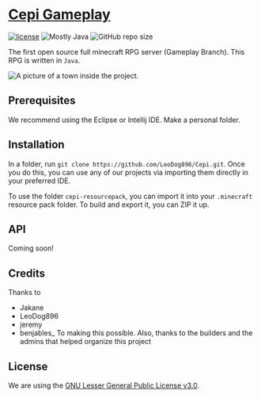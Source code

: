 # [Cepi Gameplay](https://github.com/Project-Cepi/Gameplay/)

[![license](https://img.shields.io/github/license/Project-Cepi/Gameplay.svg?style=flat-square)](https://github.com/Project-Cepi/Gameplay/blob/master/LICENSE)
![Mostly Java](https://img.shields.io/github/languages/top/Project-Cepi/Gameplay.svg?style=flat-square&colorB=green)
![GitHub repo size](https://img.shields.io/github/repo-size/Project-Cepi/Gameplay)


The first open source full minecraft RPG server (Gameplay Branch). This RPG is written in `Java`.


![A picture of a town inside the project.](https://cdn.glitch.com/8221397f-6c86-4df7-8594-6863280dc149/2019-09-23_20.59.40.png?v=1569286792096)


## Prerequisites

We recommend using the Eclipse or Intellij IDE. Make a personal folder.

## Installation
In a folder, run `git clone https://github.com/LeoDog896/Cepi.git`.
Once you do this, you can use any of our projects via importing them directly in your preferred IDE.

To use the folder `cepi-resourcepack`, you can import it into your `.minecraft` resource pack folder. To build and export it, you can ZIP it up.


## API
Coming soon!

## Credits
Thanks to
* Jakane
* LeoDog896
* jeremy
* benjables_
To making this possible. Also, thanks to the builders and the admins that helped organize this project

## License
We are using the [GNU Lesser General Public License v3.0](https://github.com/LeoDog896/Cepi/blob/master/LICENSE).
